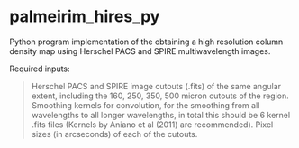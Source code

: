 # palmeirim_hires_py
Python program implementation of the obtaining a high resolution column density map using Herschel PACS and SPIRE multiwavelength images.

Required inputs:

> Herschel PACS and SPIRE image cutouts (.fits) of the same angular extent, including the 160, 250, 350, 500 micron cutouts of the region.
> Smoothing kernels for convolution, for the smoothing from all wavelengths to all longer wavelengths, in total this should be 6 kernel .fits files (Kernels by Aniano et al (2011) are recommended).
> Pixel sizes (in arcseconds) of each of the cutouts.

